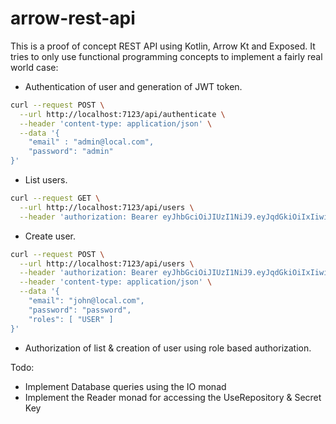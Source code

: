 # arrow-rest-api

This is a proof of concept REST API using Kotlin, Arrow Kt and Exposed. It tries to only use functional programming concepts to implement a fairly real world case:

- Authentication of user and generation of JWT token.

```bash
curl --request POST \
  --url http://localhost:7123/api/authenticate \
  --header 'content-type: application/json' \
  --data '{
	"email" : "admin@local.com",
	"password": "admin"
}'
```

- List users.
```bash
curl --request GET \
  --url http://localhost:7123/api/users \
  --header 'authorization: Bearer eyJhbGciOiJIUzI1NiJ9.eyJqdGkiOiIxIiwic3ViIjoiW0FETUlOSVNUUkFUT1IsIFVTRVJdIiwiZXhwIjoxNTg5NDY2MDUwfQ.75rOAj01I459R902UqTWoXJ4TJoyxDI1BFw8mWz9MKk'
```
- Create user.
```bash
curl --request POST \
  --url http://localhost:7123/api/users \
  --header 'authorization: Bearer eyJhbGciOiJIUzI1NiJ9.eyJqdGkiOiIxIiwic3ViIjoiW0FETUlOSVNUUkFUT1IsIFVTRVJdIiwiZXhwIjoxNTg5NDY2MDUwfQ.75rOAj01I459R902UqTWoXJ4TJoyxDI1BFw8mWz9MKk' \
  --header 'content-type: application/json' \
  --data '{
	"email": "john@local.com",
	"password": "password",
	"roles": [ "USER" ]
}'
```

- Authorization of list & creation of user using role based authorization.

Todo:

- Implement Database queries using the IO monad
- Implement the Reader monad for accessing the UseRepository & Secret Key

